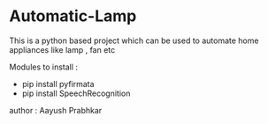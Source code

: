 # Automatic-Lamp

This is a python based project which can be used to automate home appliances like lamp , fan etc

Modules to install :

- pip install pyfirmata
- pip install SpeechRecognition

author : Aayush Prabhkar
